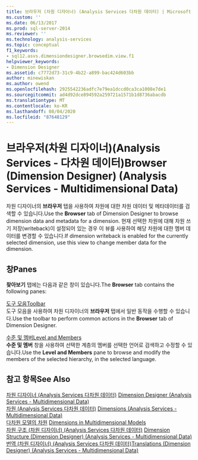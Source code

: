 ```yaml
---
title: 브라우저 (차원 디자이너) (Analysis Services 다차원 데이터) | Microsoft Docs
ms.custom: ''
ms.date: 06/13/2017
ms.prod: sql-server-2014
ms.reviewer: ''
ms.technology: analysis-services
ms.topic: conceptual
f1_keywords:
- sql12.asvs.dimensiondesigner.browsedim.view.f1
helpviewer_keywords:
- Dimension Designer
ms.assetid: c7772d73-31c9-4b22-a899-bac424d603bb
author: minewiskan
ms.author: owend
ms.openlocfilehash: 2925542236adfc7e79ea1dccd0ca3ca1008e7de1
ms.sourcegitcommit: ad4d92dce894592a259721a1571b1d8736abacdb
ms.translationtype: MT
ms.contentlocale: ko-KR
ms.lasthandoff: 08/04/2020
ms.locfileid: "87648129"
---
```

# <a name="browser-dimension-designer-analysis-services---multidimensional-data"></a><span data-ttu-id="f1290-102">브라우저(차원 디자이너)(Analysis Services - 다차원 데이터)</span><span class="sxs-lookup"><span data-stu-id="f1290-102">Browser (Dimension Designer) (Analysis Services - Multidimensional Data)</span></span>
  <span data-ttu-id="f1290-103">차원 디자이너의 **브라우저** 탭을 사용하여 차원에 대한 차원 데이터 및 메타데이터를 검색할 수 있습니다.</span><span class="sxs-lookup"><span data-stu-id="f1290-103">Use the **Browser** tab of Dimension Designer to browse dimension data and metadata for a dimension.</span></span> <span data-ttu-id="f1290-104">현재 선택한 차원에 대해 차원 쓰기 저장(writeback)이 설정되어 있는 경우 이 뷰를 사용하여 해당 차원에 대한 멤버 데이터를 변경할 수 있습니다.</span><span class="sxs-lookup"><span data-stu-id="f1290-104">If dimension writeback is enabled for the currently selected dimension, use this view to change member data for the dimension.</span></span>  
  
## <a name="panes"></a><span data-ttu-id="f1290-105">창</span><span class="sxs-lookup"><span data-stu-id="f1290-105">Panes</span></span>  
 <span data-ttu-id="f1290-106">**찾아보기** 탭에는 다음과 같은 창이 있습니다.</span><span class="sxs-lookup"><span data-stu-id="f1290-106">The **Browser** tab contains the following panes:</span></span>  
  
 [<span data-ttu-id="f1290-107">도구 모음</span><span class="sxs-lookup"><span data-stu-id="f1290-107">Toolbar</span></span>](toolbar-browser-tab-dimension-designer-analysis-services-multidimensional-data.md)  
 <span data-ttu-id="f1290-108">도구 모음을 사용하여 차원 디자이너의 **브라우저** 탭에서 일반 동작을 수행할 수 있습니다.</span><span class="sxs-lookup"><span data-stu-id="f1290-108">Use the toolbar to perform common actions in the **Browser** tab of Dimension Designer.</span></span>  
  
 [<span data-ttu-id="f1290-109">수준 및 멤버</span><span class="sxs-lookup"><span data-stu-id="f1290-109">Level and Members</span></span>](level-members-dimension-designer-analysis-services-multidimensional-data.md)  
 <span data-ttu-id="f1290-110">**수준 및 멤버** 창을 사용하여 선택한 계층의 멤버를 선택한 언어로 검색하고 수정할 수 있습니다.</span><span class="sxs-lookup"><span data-stu-id="f1290-110">Use the **Level and Members** pane to browse and modify the members of the selected hierarchy, in the selected language.</span></span>  
  
## <a name="see-also"></a><span data-ttu-id="f1290-111">참고 항목</span><span class="sxs-lookup"><span data-stu-id="f1290-111">See Also</span></span>  
 <span data-ttu-id="f1290-112">[차원 디자이너 &#40;Analysis Services 다차원 데이터&#41;](dimension-designer-analysis-services-multidimensional-data.md) </span><span class="sxs-lookup"><span data-stu-id="f1290-112">[Dimension Designer &#40;Analysis Services - Multidimensional Data&#41;](dimension-designer-analysis-services-multidimensional-data.md) </span></span>  
 <span data-ttu-id="f1290-113">[차원 &#40;Analysis Services 다차원 데이터&#41;](multidimensional-models-olap-logical-dimension-objects/dimensions-analysis-services-multidimensional-data.md) </span><span class="sxs-lookup"><span data-stu-id="f1290-113">[Dimensions &#40;Analysis Services - Multidimensional Data&#41;](multidimensional-models-olap-logical-dimension-objects/dimensions-analysis-services-multidimensional-data.md) </span></span>  
 <span data-ttu-id="f1290-114">[다차원 모델의 차원](multidimensional-models/dimensions-in-multidimensional-models.md) </span><span class="sxs-lookup"><span data-stu-id="f1290-114">[Dimensions in Multidimensional Models](multidimensional-models/dimensions-in-multidimensional-models.md) </span></span>  
 <span data-ttu-id="f1290-115">[차원 구조 &#40;차원 디자이너&#41; &#40;Analysis Services 다차원 데이터&#41;](dimension-structure-dimension-designer-analysis-services-multidimensional-data.md) </span><span class="sxs-lookup"><span data-stu-id="f1290-115">[Dimension Structure &#40;Dimension Designer&#41; &#40;Analysis Services - Multidimensional Data&#41;](dimension-structure-dimension-designer-analysis-services-multidimensional-data.md) </span></span>  
 [<span data-ttu-id="f1290-116">번역 &#40;차원 디자이너&#41; &#40;Analysis Services 다차원 데이터&#41;</span><span class="sxs-lookup"><span data-stu-id="f1290-116">Translations &#40;Dimension Designer&#41; &#40;Analysis Services - Multidimensional Data&#41;</span></span>](translations-dimension-designer-analysis-services-multidimensional-data.md)  
  
  
